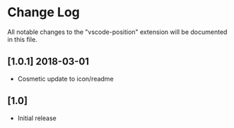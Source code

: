 # Change Log
All notable changes to the "vscode-position" extension will be documented in this file.

<!-- Check [Keep a Changelog](http://keepachangelog.com/) for recommendations on how to structure this file. -->
## [1.0.1] 2018-03-01
- Cosmetic update to icon/readme
## [1.0]
- Initial release